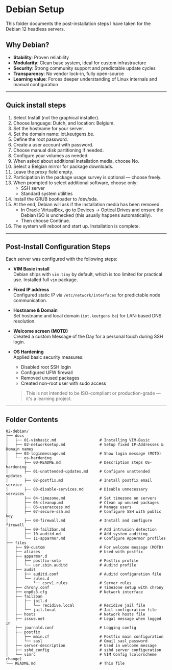 # Debian Setup
This folder documents the post-installation steps I have taken for the Debian 12 headless servers.

## Why Debian?
- **Stability**: Proven reliability
- **Modularity**: Clean base system, ideal for custom infrastructure
- **Security**: Strong community support and predictable update cycles
- **Transparency**: No vendor lock-in, fully open-source
- **Learning value**: Forces deeper understanding of Linux internals and manual configuration

---

## Quick install steps
1. Select Install (not the graphical installer).
2. Choose language: Dutch, and location: Belgium.
3. Set the hostname for your server.
4. Set the domain name: iot.keutgens.be.
5. Define the root password.
6. Create a user account with password.
7. Choose manual disk partitioning if needed.
8. Configure your volumes as needed.
9. When asked about additional installation media, choose No.
10. Select a Belgian mirror for package downloads.
11. Leave the proxy field empty.
12. Participation in the package usage survey is optional — choose freely.
13. When prompted to select additional software, choose only:
    - SSH server
    - Standard system utilities
14. Install the GRUB bootloader to /dev/sda.
15. At the end, Debian will ask if the installation media has been removed.
      - In Oracle VirtualBox, go to Devices → Optical Drives and ensure the Debian ISO is unchecked (this usually happens automatically).
      - Then choose Continue.
16. The system will reboot and start up. Installation is complete.

---

## Post-Install Configuration Steps
Each server was configured with the following steps:

- **VIM Basic install**  
  Debian ships with `vim.tiny` by default, which is too limited for practical use. Installed full `vim` package.

- **Fixed IP address**  
  Configured static IP via `/etc/network/interfaces` for predictable node communication.

- **Hostname & Domain**  
  Set hostname and local domain (`iot.keutgens.be`) for LAN-based DNS resolution.

- **Welcome screen (MOTD)**  
  Created a custom Message of the Day for a personal touch during SSH login.

- **OS Hardening**  
  Applied basic security measures:
  - Disabled root SSH login
  - Configured UFW firewall
  - Removed unused packages
  - Created non-root user with sudo access
 
  > This is not intended to be ISO-compliant or production-grade — it's a learning project.

---

## Folder Contents
```plaintext
02-debian/
├── docs
│   ├── 01-vimbasic.md                   # Installing VIM-Basic
│   ├── 02-networksetup.md               # Setup fixed IP-Addresses & Domain names
│   ├── 03-loginmessage.md               # Show login message (MOTD)
│   └── os-hardening
│       ├── 00-README.md                 # Description steps OS-hardening
│       ├── 01-unattended-updates.md     # Configure unattended updates
│       ├── 02-postfix.md                # Install postfix email service
│       ├── 03-disable-services.md       # Disable unnecessary services
│       ├── 04-timezone.md               # Set timezone on servers
│       ├── 05-cleanup.md                # Clean up unused packages
│       ├── 06-useraccess.md             # Manage users
│       ├── 07-secure-ssh.md             # Configure SSH with public key
│       ├── 08-firewall.md               # Install and configure firewall
│       ├── 09-fail2ban.md               # Add intrusion detection
│       ├── 10-auditd.md                 # Add system auditing
│       └── 11-apparmor.md               # Configure AppArmor profiles
├── files
│   ├── 99-custom                        # For welcome message (MOTD)
│   ├── aliases                          # Used with postfix
│   ├── apparmor.d
│   │   ├── postfix-smtp                 # Postfix profile
│   │   └── usr.sbin.auditd              # Auditd profile
│   ├── audit
│   │   ├── auditd.conf                  # Auditd configuration file
│   │   └── rules.d
│   │       └── csrv1.rules              # Server rules
│   ├── chrony.conf                      # Timezone setup with chrony
│   ├── enp0s3.cfg                       # Network interface
│   ├── fail2ban
│   │   ├── jail.d
│   │   │   └── recidive.local           # Recidive jail file
│   │   └── jail.local                   # Jail configuration file
│   ├── hosts                            # Network hosts file
│   ├── issue.net                        # Legal message when logged in
│   ├── journald.conf                    # Logging config
│   ├── postfix
│   │   ├── main.cf                      # Postfix main configuration
│   │   └── sasl                         # Gmail sasl password
│   ├── server-description               # Used in welcome message
│   ├── sshd_config                      # sshd server configuration
│   └── vimrc                            # VIM Config (colorscheme change)
└── README.md                            # This file

```


